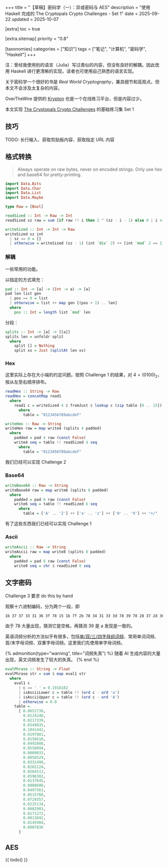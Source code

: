 +++
title = "【草稿】密码学（一）：异或密码与 AES"
description = "使用 Haskell 完成的 The Cryptopals Crypto Challenges - Set 1"
date = 2025-09-22
updated = 2025-10-07

[extra]
toc = true

[extra.sitemap]
priority = "0.8"

[taxonomies]
categories = ["知识"]
tags = ["笔记", "计算机", "密码学", "Haskell"]
+++

注：曾经我使用别的语言（Julia）写过类似的内容，但没有良好的解耦。因此改用 Haskell 进行更清晰的实现，读者也可使用自己熟悉的语言实现。

关于密码学一个很好的书是 *Real World Cryptography*，兼具细节和高观点。但本文不会涉及太复杂的内容。

OverTheWire 提供的 [Krypton](https://overthewire.org/wargames/krypton/) 也是一个在线练习平台，但是内容过少。

本文实现 [The Cryptopals Crypto Challenges](https://cryptopals.com/) 的基础练习集 Set 1

## 技巧
TODO: 长行输入、获取剪贴板内容、获取指定 URL 内容

## 格式转换
> Always operate on raw bytes, never on encoded strings. Only use hex and base64 for pretty-printing.

```hs
import Data.Bits
import Data.Char
import Data.List
import Data.Maybe

type Raw = [Bool]

readSized :: Int -> Raw -> Int
readSized sz raw = sum [if raw !! i then 2 ^ (sz - i - 1) else 0 | i <- [0 .. sz - 1]]

writeSized :: Int -> Int -> Raw
writeSized sz int
  | sz == 0 = []
  | otherwise = writeSized (sz - 1) (int `div` 2) ++ [int `mod` 2 == 1]
```

### 解耦
一些常用的功能。

以指定的方式填充：
```hs
pad :: Int -> [a] -> (Int -> a) -> [a]
pad len list gen
  | pos == 0 = list
  | otherwise = list ++ map gen [(pos + 1) .. len]
  where
    pos :: Int = length list `mod` len
```

分段：
```hs
splits :: Int -> [a] -> [[a]]
splits len = unfoldr split
  where
    split [] = Nothing
    split xs = Just (splitAt len xs)
```

### Hex
这里实际上存在大小端的约定问题。按照 Challenge 1 的结果，对 $4=(0100)_2$，按从左至右顺序排布。

```hs
readHex :: String -> Raw
readHex = concatMap read1
  where
    read1 c = writeSized 4 $ fromJust $ lookup c (zip table [0 .. 15])
      where
        table = "0123456789abcdef"

writeHex :: Raw -> String
writeHex raw = map write4 (splits 4 padded)
  where
    padded = pad 4 raw (const False)
    write4 seq = table !! readSized 4 seq
      where
        table = "0123456789abcdef"
```

我们已经可以实现 Challenge 2

### Base64
```hs
writeBase64 :: Raw -> String
writeBase64 raw = map write6 (splits 6 padded)
  where
    padded = pad 6 raw (const False)
    write6 seq = table !! readSized 6 seq
      where
        table = ['A' .. 'Z'] ++ ['a' .. 'z'] ++ ['0' .. '9'] ++ "+/"
```

有了这些东西我们已经可以实现 Challenge 1

### Ascii
```hs
writeAscii :: Raw -> String
writeAscii raw = map write8 (splits 8 padded)
  where
    padded = pad 8 raw (const False)
    write8 seq = chr $ readSized 8 seq
```

## 文字密码
Challenge 3 要求 do this by hand

观察十六进制编码，分为两个一段，即
```txt
1b 37 37 33 31 36 3f 78 15 1b 7f 2b 78 34 31 33 3d 78 39 78 28 37 2d 36 3c 78 37 3e 78 3a 39 3b 37 36
```

由于 78 大量出现，猜测它是空格，再猜测 39 是 a 发现是一致的。

英语词频分析的方法似乎有很多，包括[单/双/三/四字母组词频](http://practicalcryptography.com/cryptanalysis/text-characterisation/quadgrams/)、常用单词词频、首/末字母词频、双重字母词频。这里我们先使用单字母词频。

{% admonition(type="warning", title="词频失真") %}
随着 AI 生成内容的大量出现，英文词频发生了较大的失真。
{% end %}

```hs
evalPhrase :: String -> Float
evalPhrase str = sum $ map eval1 str
  where
    eval1 c
      | c == ' ' = 0.1918182
      | isAsciiLower c = table !! (ord c - ord 'a')
      | isAsciiUpper c = table !! (ord c - ord 'A')
      | otherwise = 0.0
    table =
      [ 0.0651738,
        0.0124248,
        0.0217339,
        0.0349835,
        0.1041442,
        0.0197881,
        0.0158610,
        0.0492888,
        0.0558094,
        0.0009033,
        0.0050529,
        0.0331490,
        0.0202124,
        0.0564513,
        0.0596302,
        0.0137645,
        0.0008606,
        0.0497563,
        0.0515760,
        0.0729357,
        0.0225134,
        0.0082903,
        0.0171272,
        0.0013692,
        0.0145984,
        0.0007836
      ]
```

## AES
{{ todo() }}

